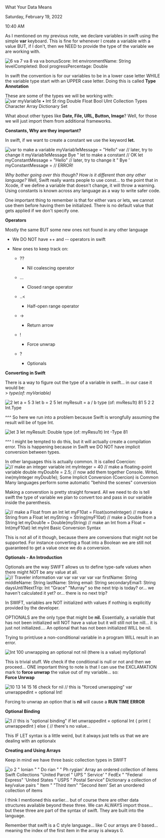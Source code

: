 What Your Data Means

Saturday, February 19, 2022

10:40 AM

As I mentioned on my previous note, we declare variables in swift using the simple **var** keyboard. This is fine for whenever I create a variable with a value BUT, if I don\'t, then we NEED to provide the type of the variable we are working with.

![6 va 7 va 8 va va bonusScore: Int environmentName: String levelCompleted: Bool progressPercentage: Double ](001_What_Your_Data_Means_000.png)

In swift the convention is for our variables to be in a lower case letter WHILE the variable type start with an UPPER case letter. Doing this is called **Type Annotation**

These are some of the types we will be working with:\
![var myVariab1e • Int St ring Double Float Bool Ulnt Collection Types Character Array Dictionary Set ](001_What_Your_Data_Means_001.png)

What about other types like **Date, File, URL, Button, Image**? Well, for those we will just import them from additional frameworks.

**Constants, Why are they important?**

In swift, if we want to create a constant we use the keyword **let.**

![var to make a variable myVariab1eMessage = \"Hello\" var // later, try to change it myVariab1eMessage Bye \" let to make a constant // OK let myConstantMessage = \"Hello\" // later, try to change it \" Bye \' myConstantMessage = // ERROR! ](001_What_Your_Data_Means_002.png)

*Why bother going over this though? How is it different than any other language?* Well, Swift really wants people to use const... to the point that in Xcode, if we define a variable that doesn\'t change, it will throw a warning. Using constants is known across any language as a way to write safer code.

One important thing to remember is that for either vars or lets, we cannot use them before having them be initialized. There is no default value that gets applied if we don\'t specify one.

**Operators**

Mostly the same BUT some new ones not found in any other language

-   We DO NOT have ++ and \-- operators in swift

-   New ones to keep track on:

    -   ??

        -   Nil coalescing operator

    -   ...

        -   Closed range operator

    -   ..\<

        -   Half-open range operator

    -   -\>

        -   Return arrow

    -   !

        -   Force unwrap

    -   ?

        -   Optionals

**Converting in Swift**

There is a way to figure out the type of a variable in swift... in our case it would be:\
\> *type(of: myVariable)*

![2 let a = 5 3 let b = 2 5 let myResuIt = a / b type (of: mvResu1t) 81 5 2 2 Int.Type ](001_What_Your_Data_Means_003.png)

\^\^\^ So here we run into a problem because Swift is wrongfully assuming the result will be of type Int.

![let 3 let myResuIt: Double type (of: myResu1t) Int -Type 81 ](001_What_Your_Data_Means_004.png)

\^\^\^ I might be tempted to do this, but it will actually create a compilation error. This is happening because in Swift we DO NOT have implicit conversion between types.

In other languages this is actually common. It is called Coercion:\
![// make an integer variable int mylnteger = 40 // make a floating-point variable double myDoub1e = 2.5; // now add them together Console. WriteL ine(mylnteger myDoub1e); Some Implicit Conversion (Coercion) is Common Many languages perform some automatic \"behind the scenes\" conversion ](001_What_Your_Data_Means_005.png)

Making a converstion is pretty straight forward. All we need to do is tell swift the type of variable we plan to convert too and pass in our variable inside the parenthesis.

![// make a Float from an Int let myF10at = Float(somelnteger) // make a String from a Float let myString = String(myF10at) // make a Double from a String let myDoub1e = Double(myString) // make an Int from a Float = Int(myF10at) let mylnt Basic Conversion Syntax ](001_What_Your_Data_Means_006.png)

This is not all of it though, because there are conversions that might not be supported. For instance converting a float into a Boolean we are still not guaranteed to get a value once we do a conversion.

**Optionals - An Introduction**

Optionals are the way SWIFT allows us to define type-safe values when there might NOT be any value at all.\
![// Traveler information var var var var var var firstName: String middleName: String lastName: String email: String secondaryEmai1: String daysUnti1NextTrip: Int \"Grace\" \"Murray\" so the next trip is today? or\... we haven\'t calculated it yet? or\... there is no next trip? ](001_What_Your_Data_Means_007.png)

In SWIFT, variables are NOT initialized with values if nothing is explicitly provided by the developer.

OPTIONALS are the only type that might be **nil.** Essentially, a variable that has not been initialized will NOT have a value but it will still not be nill... it is just not initialized.... An optional that has not been initialized WILL be nil.

Trying to print/use a non-conditional variable in a program WILL result in an error.

![Int 100 unwrapping an optional not nil (there is a value) my0ptiona1 ](001_What_Your_Data_Means_008.png)

This is trivial stuff. We check if the conditional is null or not and then we proceed... ONE important thing to note is that I can use the EXCLAMATION mark to **force unwrap** the value out of my variable... so:\
**Force Unrwap**

![10 13 14 15 16 check for nil // this is \"forced unwrapping\" var unwrappedlnt = optional Int! ](001_What_Your_Data_Means_009.png)

Forcing to unwrap an option that is **nil** will cause a **RUN TIME ERROR**

**Optional Binding**

![1 // this is \"optional binding\" if let unwrappedlnt = optional Int { print ( unwrappedlnt ) else { // there\'s no value\... ](001_What_Your_Data_Means_010.png)

This IF LET syntax is a little weird, but it always just tells us that we are dealing with an optionalx

**Creating and Using Arrays**

Keep in mind we have three basic collection types in SWIFT

![o 2 \" Ionian \" \" Do rian \" \" Ph rygian\' Array an ordered collection of items Swift Collections \"United Parcel \" UPS \" Service\' \" FedEx \" \"Federal Express\" \'United States \" USPS \" Postal Service\" Dictionary a collection of key/value pairs \" Item \" \"Third item\" \"Second item\' Set an unordered collection of items ](001_What_Your_Data_Means_011.png)

I think I mentioned this earlier... but of course there are other data structures available beyond these three. We can ALWAYS import those... but these three are part of the syntax of swift. They are built into the language.

Remember that swift is a C style language... like C our arrays are 0 based... meaning the index of the first item in the array is always 0.
